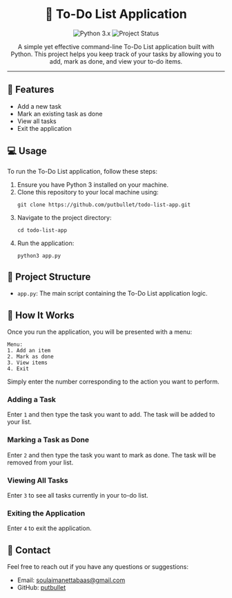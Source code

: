 <h1 align="center">📝 To-Do List Application</h1>

<p align="center">
  <img src="https://img.shields.io/badge/Python-3.x-blue.svg" alt="Python 3.x">
  <img src="https://img.shields.io/badge/status-active-success.svg" alt="Project Status">
</p>

<p align="center">
  A simple yet effective command-line To-Do List application built with Python. This project helps you keep track of your tasks by allowing you to add, mark as done, and view your to-do items.
</p>

<hr>

<h2>📜 Features</h2>
<ul>
  <li>Add a new task</li>
  <li>Mark an existing task as done</li>
  <li>View all tasks</li>
  <li>Exit the application</li>
</ul>

<h2>💻 Usage</h2>
<p>To run the To-Do List application, follow these steps:</p>
<ol>
  <li>Ensure you have Python 3 installed on your machine.</li>
  <li>Clone this repository to your local machine using:
    <pre><code>git clone https://github.com/putbullet/todo-list-app.git</code></pre>
  </li>
  <li>Navigate to the project directory:
    <pre><code>cd todo-list-app</code></pre>
  </li>
  <li>Run the application:
    <pre><code>python3 app.py</code></pre>
  </li>
</ol>

<h2>📂 Project Structure</h2>
<ul>
  <li><code>app.py</code>: The main script containing the To-Do List application logic.</li>
</ul>

<h2>🌟 How It Works</h2>
<p>Once you run the application, you will be presented with a menu:</p>
<pre>
<code>Menu:
1. Add an item
2. Mark as done
3. View items
4. Exit</code>
</pre>
<p>Simply enter the number corresponding to the action you want to perform.</p>

<h3>Adding a Task</h3>
<p>Enter <code>1</code> and then type the task you want to add. The task will be added to your list.</p>

<h3>Marking a Task as Done</h3>
<p>Enter <code>2</code> and then type the task you want to mark as done. The task will be removed from your list.</p>

<h3>Viewing All Tasks</h3>
<p>Enter <code>3</code> to see all tasks currently in your to-do list.</p>

<h3>Exiting the Application</h3>
<p>Enter <code>4</code> to exit the application.</p>

<h2>📧 Contact</h2>
<p>Feel free to reach out if you have any questions or suggestions:</p>
<ul>
  <li>Email: <a href="mailto:soulaimanettabaas@gmail.com">soulaimanettabaas@gmail.com</a></li>
  <li>GitHub: <a href="https://github.com/putbullet">putbullet</a></li>
</ul>
